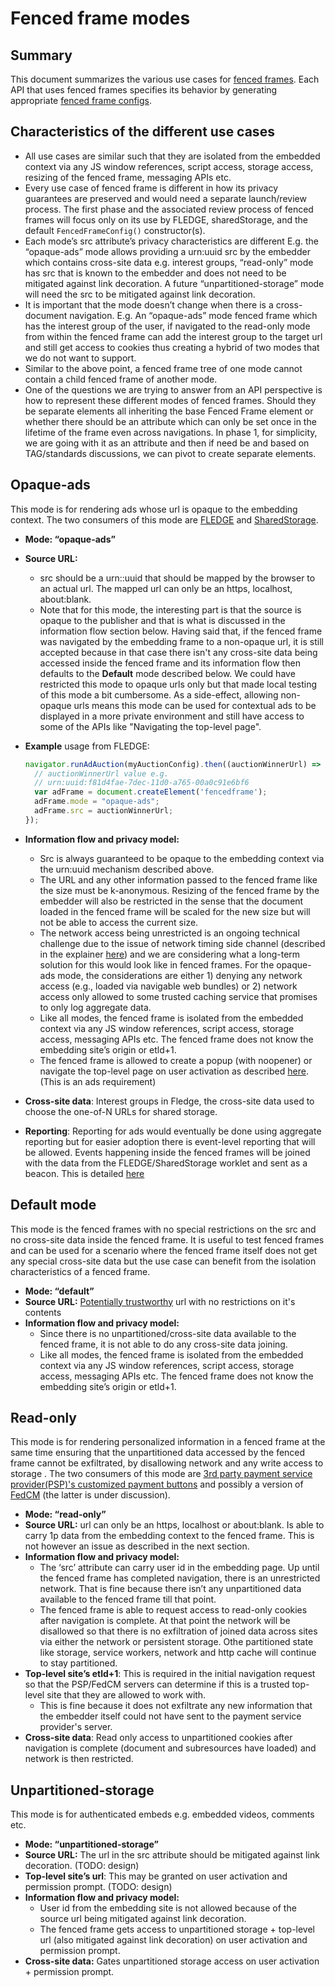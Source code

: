# Fenced frame modes



## **Summary**

This document summarizes the various use cases for [fenced frames](https://github.com/shivanigithub/fenced-frame). Each API that uses fenced frames specifies its behavior by generating appropriate [fenced frame configs](https://github.com/shivanigithub/fenced-frame/blob/master/explainer/fenced_frame_config.md).


## **Characteristics of the different use cases**



*   All use cases are similar such that they are isolated from the embedded context via any JS window references, script access, storage access, resizing of the fenced frame, messaging APIs etc.
*   Every use case of fenced frame is different in how its privacy guarantees are preserved and would need a separate launch/review process. The first phase and the associated review process of fenced frames will focus only on its use by FLEDGE, sharedStorage, and the default `FencedFrameConfig()` constructor(s).
*   Each mode’s src attribute’s privacy characteristics are different E.g. the “opaque-ads” mode allows providing a urn:uuid src by the embedder which contains cross-site data e.g. interest groups, “read-only” mode has src that is known to the embedder and does not need to be mitigated against link decoration. A future “unpartitioned-storage” mode will need the src to be mitigated against link decoration.
*   It is important that the mode doesn’t change when there is a cross-document navigation. E.g. An “opaque-ads” mode fenced frame which has the interest group of the user, if navigated to the read-only mode from within the fenced frame can add the interest group to the target url and still get access to cookies thus creating a hybrid of two modes that we do not want to support.
*   Similar to the above point, a fenced frame tree of one mode cannot contain a child fenced frame of another mode.
*   One of the questions we are trying to answer from an API perspective is how to represent these different modes of fenced frames. Should they be separate elements all inheriting the base Fenced Frame element or whether there should be an attribute which can only be set once in the lifetime of the frame even across navigations. In phase 1, for simplicity, we are going with it as an attribute and then if need be and based on TAG/standards discussions, we can pivot to create separate elements.


## **Opaque-ads**

This mode is for rendering ads whose url is opaque to the embedding context. The two consumers of this mode are [FLEDGE](https://github.com/WICG/turtledove/blob/main/FLEDGE.md) and [SharedStorage](https://github.com/pythagoraskitty/shared-storage#simple-example-consistent-ab-experiments-across-sites). 



*   **Mode: “opaque-ads”**
*   **Source URL:** 
     *   src should be a urn::uuid that should be mapped by the browser to an actual url. The mapped url can only be an https, localhost, about:blank.
     *   Note that for this mode, the interesting part is that the source is opaque to the publisher and that is what is discussed in the information flow section below. Having said that, if the fenced frame was navigated by the embedding frame to a non-opaque url, it is still accepted because in that case there isn't any cross-site data being accessed inside the fenced frame and its information flow then defaults to the **Default** mode described below. We could have restricted this mode to opaque urls only but that made local testing of this mode a bit cumbersome. As a side-effect, allowing non-opaque urls means this mode can be used for contextual ads to be displayed in a more private environment and still have access to some of the APIs like "Navigating the top-level page".
     
*   **Example** usage from FLEDGE:
    ```js
    navigator.runAdAuction(myAuctionConfig).then((auctionWinnerUrl) => {
      // auctionWinnerUrl value e.g.
      // urn:uuid:f81d4fae-7dec-11d0-a765-00a0c91e6bf6
      var adFrame = document.createElement('fencedframe');
      adFrame.mode = "opaque-ads";
      adFrame.src = auctionWinnerUrl;
    });
    ```

*   **Information flow and privacy model:**
    *   Src is always guaranteed to be opaque to the embedding context via the urn:uuid mechanism described above. 
    *   The URL and any other information passed to the fenced frame like the size must be k-anonymous. Resizing of the fenced frame by the embedder will also be restricted in the sense that the document loaded in the fenced frame will be scaled for the new size but will not be able to access the current size.
    * The network access being unrestricted is an ongoing technical challenge due to the issue of network timing side channel (described in the explainer [here](https://github.com/WICG/fenced-frame/blob/master/explainer/network_side_channel.md)) and we are considering what a long-term solution for this would look like in fenced frames. For the opaque-ads mode, the considerations are either 1) denying any network access (e.g., loaded via navigable web bundles) or 2) network access only allowed to some trusted caching service that promises to only log aggregate data.    
    *   Like all modes, the fenced frame is isolated from the embedded context via any JS window references, script access, storage access, messaging APIs etc. The fenced frame does not know the embedding site’s origin or etld+1.
    *   The fenced frame is allowed to create a popup (with noopener) or navigate the top-level page on user activation as described [here](https://github.com/WICG/fenced-frame/blob/master/explainer/integration_with_web_platform.md#top-level-navigation). (This is an ads requirement)
*   **Cross-site data**: Interest groups in Fledge, the cross-site data used to choose the one-of-N URLs for shared storage. 
*   **Reporting**: Reporting for ads would eventually be done using aggregate reporting but for easier adoption there is event-level reporting that will be allowed. Events happening inside the fenced frames will be joined with the data from the FLEDGE/SharedStorage worklet and sent as a beacon. This is detailed [here](https://github.com/WICG/turtledove/blob/main/Fenced_Frames_Ads_Reporting.md)   


## **Default mode**

This mode is the fenced frames with no special restrictions on the src and no cross-site data inside the fenced frame. It is useful to test fenced frames and can be used for a scenario where the fenced frame itself does not get any special cross-site data but the use case can benefit from the isolation characteristics of a fenced frame.



*   **Mode: “default”**
*   **Source URL:** [Potentially trustworthy](https://w3c.github.io/webappsec-secure-contexts/#potentially-trustworthy-url) url with no restrictions on it's contents
*   **Information flow and privacy model:**
    *   Since there is no unpartitioned/cross-site data available to the fenced frame, it is not able to do any cross-site data joining.
    *   Like all modes, the fenced frame is isolated from the embedded context via any JS window references, script access, storage access, messaging APIs etc. The fenced frame does not know the embedding site’s origin or etld+1.


## **Read-only**

This mode is for rendering personalized information in a fenced frame at the same time ensuring that the unpartitioned data accessed by the fenced frame cannot be exfiltrated, by disallowing network and any write access to storage . The two consumers of this mode are [3rd party payment service provider(PSP)'s customized payment buttons](https://github.com/shivanigithub/fenced-frame/issues/15) and possibly a version of [FedCM](https://github.com/fedidcg/FedCM) (the latter is under discussion). 



*   **Mode: “read-only”**
*   **Source URL:** url can only be an https, localhost or about:blank. Is able to carry 1p data from the embedding context to the fenced frame. This is not however an issue as described in the next section. 
*   **Information flow and privacy model:**
    *   The ‘src’ attribute can carry user id in the embedding page. Up until the fenced frame has completed navigation, there is an unrestricted network. That is fine because there isn’t any unpartitioned data available to the fenced frame till that point.
    *   The fenced frame is able to request access to read-only cookies after navigation is complete. At that point the network will be disallowed so that there is no exfiltration of joined data across sites via either the network or persistent storage. Othe partitioned state like storage, service workers, network and http cache will continue to stay partitioned.
*   **Top-level site’s etld+1**: This is required in the initial navigation request so that the PSP/FedCM servers can determine if this is a trusted top-level site that they are allowed to work with.
    *   This is fine because it does not exfiltrate any new information that the embedder itself could not have sent to the payment service provider's server.
*   **Cross-site data**: Read only access to unpartitioned cookies after navigation is complete (document and subresources have loaded) and network is then restricted.


## **Unpartitioned-storage**

This mode is for authenticated embeds e.g. embedded videos, comments etc. 



*   **Mode: “unpartitioned-storage”**
*   **Source URL:** The url in the src attribute should be mitigated against link decoration. (TODO: design) 
*   **Top-level site’s url**: This may be granted on user activation and permission prompt. (TODO: design)
*   **Information flow and privacy model:**
    *   User id from the embedding site is not allowed because of the source url being mitigated against link decoration.
    *   The fenced frame gets access to unpartitioned storage + top-level url (also mitigated against link decoration) on user activation and permission prompt.
*   **Cross-site data:** Gates unpartitioned storage access on user activation + permission prompt.
